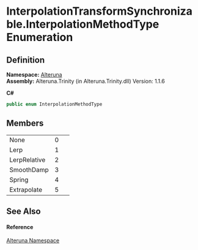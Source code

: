 # InterpolationTransformSynchronizable.InterpolationMethodType Enumeration




## Definition
**Namespace:** <a href="N_Alteruna">Alteruna</a>  
**Assembly:** Alteruna.Trinity (in Alteruna.Trinity.dll) Version: 1.1.6

**C#**
``` C#
public enum InterpolationMethodType
```



## Members
<table>
<tr>
<td>None</td>
<td>0</td>
<td> </td></tr>
<tr>
<td>Lerp</td>
<td>1</td>
<td> </td></tr>
<tr>
<td>LerpRelative</td>
<td>2</td>
<td> </td></tr>
<tr>
<td>SmoothDamp</td>
<td>3</td>
<td> </td></tr>
<tr>
<td>Spring</td>
<td>4</td>
<td> </td></tr>
<tr>
<td>Extrapolate</td>
<td>5</td>
<td> </td></tr>
</table>

## See Also


#### Reference
<a href="N_Alteruna">Alteruna Namespace</a>  
